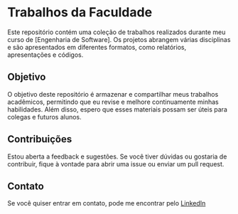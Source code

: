 # Trabalhos da Faculdade

Este repositório contém uma coleção de trabalhos realizados durante meu curso de [Engenharia de Software]. Os projetos abrangem várias disciplinas e são apresentados em diferentes formatos, como relatórios, apresentações e códigos.

## Objetivo

O objetivo deste repositório é armazenar e compartilhar meus trabalhos acadêmicos, permitindo que eu revise e melhore continuamente minhas habilidades. Além disso, espero que esses materiais possam ser úteis para colegas e futuros alunos.

## Contribuições
Estou aberta a feedback e sugestões. Se você tiver dúvidas ou gostaria de contribuir, fique à vontade para abrir uma issue ou enviar um pull request.

## Contato
Se você quiser entrar em contato, pode me encontrar pelo [LinkedIn](https://www.linkedin.com/in/maria-rafaela-rizza-ribeiro-31592b247/)



